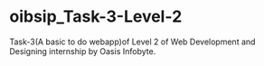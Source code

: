 # oibsip_Task-3-Level-2
Task-3(A basic to do webapp)of Level 2 of Web Development and Designing internship by Oasis Infobyte.

